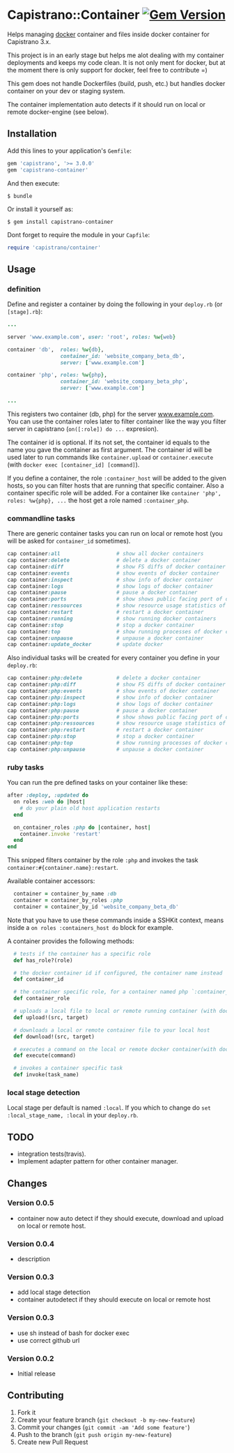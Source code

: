 # Capistrano::Container [![Gem Version](https://badge.fury.io/rb/capistrano-container.svg)](https://badge.fury.io/rb/capistrano-container)

Helps managing [docker](https://www.docker.com/) container and files inside docker container for Capistrano 3.x.

This project is in an early stage but helps me alot dealing with my container deployments and keeps my code clean. It is not only ment for docker, but at the moment there is only support for docker, feel free to contribute =)

This gem does not handle Dockerfiles (build, push, etc.) but handles docker container on your dev or staging system.

The container implementation auto detects if it should run on local or remote docker-engine (see below).

## Installation

Add this lines to your application's `Gemfile`:

```ruby
gem 'capistrano', '>= 3.0.0'
gem 'capistrano-container'
```

And then execute:

    $ bundle

Or install it yourself as:

    $ gem install capistrano-container

Dont forget to require the module in your `Capfile`:

```ruby
require 'capistrano/container'
```  

## Usage
### definition
Define and register a container by doing the following in your `deploy.rb` (or `[stage].rb`):

```ruby
...

server 'www.example.com', user: 'root', roles: %w{web}

container 'db',  roles: %w{db},
                 container_id: 'website_company_beta_db',
                 server: ['www.example.com']

container 'php', roles: %w{php},
                 container_id: 'website_company_beta_php',
                 server: ['www.example.com']

...
```

This registers two container (db, php) for the server www.example.com. You can use the container roles later to filter container like the way you filter server in capistrano (`on([:role]) do ...` expresion).

The container id is optional. If its not set, the container id equals to the name you gave the container as first argument. The container id will be used later to run commands like `container.upload` or `container.execute` (with `docker exec [container_id] [command]`).

If you define a container, the role `:container_host` will be added to the given hosts, so you can filter hosts that are running that specific container. Also a container specific role will be added. For a container like `container 'php', roles: %w{php}, ...` the host get a role named `:container_php`.


### commandline tasks
There are generic container tasks you can run on local or remote host (you will be asked for `container_id` sometimes).

```ruby
cap container:all                  # show all docker containers
cap container:delete               # delete a docker container
cap container:diff                 # show FS diffs of docker container
cap container:events               # show events of docker container
cap container:inspect              # show info of docker container
cap container:logs                 # show logs of docker container
cap container:pause                # pause a docker container
cap container:ports                # show shows public facing port of docker container
cap container:ressources           # show resource usage statistics of docker container
cap container:restart              # restart a docker container
cap container:running              # show running docker containers
cap container:stop                 # stop a docker container
cap container:top                  # show running processes of docker container
cap container:unpause              # unpause a docker container
cap container:update_docker        # update docker
```

Also individual tasks will be created for every container you define in your `deploy.rb`:

```ruby
cap container:php:delete           # delete a docker container
cap container:php:diff             # show FS diffs of docker container
cap container:php:events           # show events of docker container
cap container:php:inspect          # show info of docker container
cap container:php:logs             # show logs of docker container
cap container:php:pause            # pause a docker container
cap container:php:ports            # show shows public facing port of docker container
cap container:php:ressources       # show resource usage statistics of docker container
cap container:php:restart          # restart a docker container
cap container:php:stop             # stop a docker container
cap container:php:top              # show running processes of docker container
cap container:php:unpause          # unpause a docker container
```

### ruby tasks
You can run the pre defined tasks on your container like these:

```ruby
after :deploy, :updated do
  on roles :web do |host|
    # do your plain old host application restarts
  end

  on_container_roles :php do |container, host|
    container.invoke 'restart'
  end
end
```
This snipped filters container by the role `:php` and invokes the task `container:#{container.name}:restart`.

Available container accessors:
```ruby
  container = container_by_name :db
  container = container_by_roles :php
  container = container_by_id 'website_company_beta_db'
```

Note that you have to use these commands inside a SSHKit context, means inside a `on roles :containers_host do` block for example.

A container provides the following methods:
```ruby
  # tests if the container has a specific role
  def has_role?(role)

  # the docker container id if configured, the container name instead
  def container_id

  # the container specific role, for a container named php `:container_php`
  def container_role

  # uploads a local file to local or remote running container (with docker cp)
  def upload!(src, target)

  # downloads a local or remote container file to your local host
  def download!(src, target)

  # executes a command on the local or remote docker container(with docker exec)
  def execute(command)

  # invokes a container specific task
  def invoke(task_name)
```

### local stage detection
Local stage per default is named `:local`. If you which to change do `set :local_stage_name, :local` in your `deploy.rb`.

## TODO
  * integration tests(travis).
  * Implement adapter pattern for other container manager.

## Changes
### Version 0.0.5
  * container now auto detect if they should execute, download and upload on local or remote host.

### Version 0.0.4
  * description

### Version 0.0.3
  * add local stage detection
  * container autodetect if they should execute on local or remote host

### Version 0.0.3
  * use sh instead of bash for docker exec
  * use correct github url

### Version 0.0.2
  * Initial release

## Contributing

1. Fork it
2. Create your feature branch (`git checkout -b my-new-feature`)
3. Commit your changes (`git commit -am 'Add some feature'`)
4. Push to the branch (`git push origin my-new-feature`)
5. Create new Pull Request
